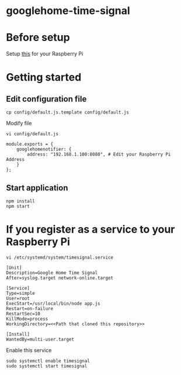 # googlehome-time-signal

# Before setup
Setup [this](https://github.com/noelportugal/google-home-notifier) for your Raspberry Pi

# Getting started

## Edit configuration file

```
cp config/default.js.template config/default.js
```

Modify file

```
vi config/default.js

```

```
module.exports = {
    googlehomenotifier: {
        address: "192.168.1.100:8080", # Edit your Raspberry Pi Address
    }
};
```


## Start application

```
npm install
npm start
```

# If you register as a service to your Raspberry Pi

```
vi /etc/systemd/system/timesignal.service
```

```
[Unit]
Description=Google Home Time Signal
After=syslog.target network-online.target

[Service]
Type=simple
User=root
ExecStart=/usr/local/bin/node app.js
Restart=on-failure
RestartSec=10
KillMode=process
WorkingDirectory=<<Path that cloned this repository>>

[Install]
WantedBy=multi-user.target
```

Enable this service

```
sudo systemctl enable timesignal
sudo systemctl start timesignal
```
